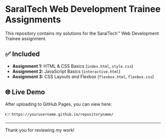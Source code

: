 # SaralTech Web Development Trainee Assignments

This repository contains my solutions for the SaralTech™ Web Development Trainee assignment.

## ✅ Included

- **Assignment 1:** HTML & CSS Basics (`index.html`, `style.css`)
- **Assignment 2:** JavaScript Basics (`interactive.html`)
- **Assignment 3:** CSS Layouts and Flexbox (`flexbox.html`, `flexbox.css`)

## 🌐 Live Demo

After uploading to GitHub Pages, you can view here:

👉 `https://yourusername.github.io/repositoryname/`

---

Thank you for reviewing my work!
